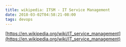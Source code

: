 ```yaml
---
title: wikipedia: ITSM - IT Service Management
date: 2018-03-02T04:58:21-08:00
tags: devops
---
```

[https://en.wikipedia.org/wiki/IT_service_management](https://en.wikipedia.org/wiki/IT_service_management)
